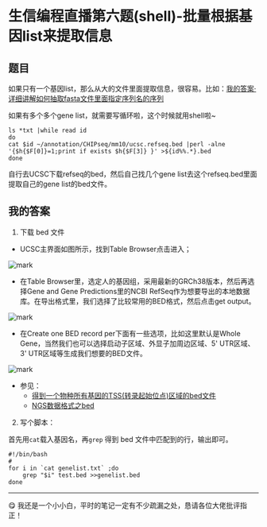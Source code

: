# 生信编程直播第六题(shell)-批量根据基因list来提取信息

## 题目


如果只有一个基因list，那么从大的文件里面提取信息，很容易。比如：[我的答案·详细讲解如何抽取fasta文件里面指定序列名的序列](https://vip.biotrainee.com/d/277 )

如果有多个多个gene list，就需要写循环啦，这个时候就用shell啦~

```shell
ls *txt |while read id
do
cat $id ~/annotation/CHIPseq/mm10/ucsc.refseq.bed |perl -alne '{$h{$F[0]}=1;print if exists $h{$F[3]} }' >${id%%.*}.bed
done
```

自行去UCSC下载refseq的bed，然后自己找几个gene list去这个refseq.bed里面提取自己的gene list的bed文件。

## 我的答案

1. 下载 bed 文件


- UCSC主界面如图所示，找到Table Browser点击进入；

![mark](http://oo3g995ih.bkt.clouddn.com/blog/180129/K71mGaBl7f.png?imageslim)

- 在Table Browser里，选定人的基因组，采用最新的GRCh38版本，然后再选择Gene and Gene Predictions里的NCBI RefSeq作为想要导出的本地数据库。在导出格式里，我们选择了比较常用的BED格式，然后点击get output。

![mark](http://oo3g995ih.bkt.clouddn.com/blog/180129/dbmG7j3gb4.png?imageslim)

- 在Create one BED record per下面有一些选项，比如这里默认是Whole Gene，当然我们也可以选择启动子区域、外显子加周边区域、5' UTR区域、3' UTR区域等生成我们想要的BED文件。

![mark](http://oo3g995ih.bkt.clouddn.com/blog/180129/a5G384IHaf.png?imageslim)

- 参见：
    - [得到一个物种所有基因的TSS(转录起始位点)区域的bed文件](http://www.bio-info-trainee.com/2494.html)
    - [NGS数据格式之bed](https://mp.weixin.qq.com/s?__biz=MzUzMTEwODk0Ng==&mid=2247484331&idx=1&sn=3d2b2e644e1423e282318ef1d3bf3cec&scene=21#wechat_redirect)

2. 写个脚本：

首先用`cat`载入基因名，再`grep` 得到 bed 文件中匹配到的行，输出即可。

```
#!/bin/bash
#
for i in `cat genelist.txt` ;do
    grep "$i" test.bed >>genelist.bed
done
```

---

:yum: 我还是一个小小白，平时的笔记一定有不少疏漏之处，恳请各位大佬批评指正！

